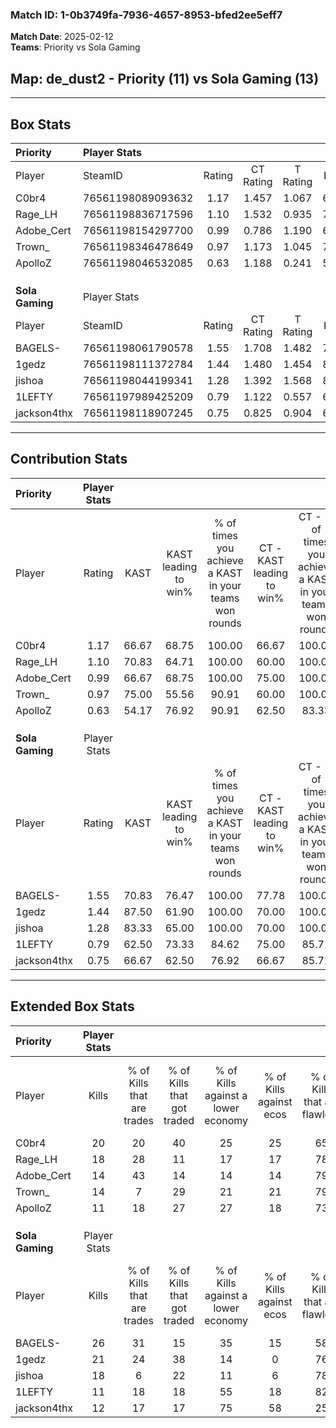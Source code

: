 ### Match ID: 1-0b3749fa-7936-4657-8953-bfed2ee5eff7  
**Match Date**: 2025-02-12  
**Teams**: Priority vs Sola Gaming  

## **Map**: de_dust2 - Priority (11) vs Sola Gaming (13)  
---  

## Box Stats  

| **Priority**    | Player Stats      |        |           |          |       |       |       |         |        |      |     |
| :- | :- | :-: | :-: | :-: | :-: | :-: | :-: | :-: | :-: | :-: | :-: |
| Player          | SteamID           | Rating | CT Rating | T Rating | KAST  |  ADR  | Kills | Assists | Deaths | K/D  | HS% |
| C0br4           | 76561198089093632 |  1.17  |   1.457   |  1.067   | 66.67 | 101.3 |  20   |    5    |   20   | 1.00 | 40  |
| Rage_LH         | 76561198836717596 |  1.10  |   1.532   |  0.935   | 70.83 | 72.0  |  18   |    5    |   17   | 1.06 | 27  |
| Adobe_Cert      | 76561198154297700 |  0.99  |   0.786   |  1.190   | 66.67 | 70.6  |  14   |    5    |   14   | 1.00 | 57  |
| Trown_          | 76561198346478649 |  0.97  |   1.173   |  1.045   | 75.00 | 69.7  |  14   |    9    |   18   | 0.78 | 42  |
| ApolloZ         | 76561198046532085 |  0.63  |   1.188   |  0.241   | 54.17 | 55.5  |  11   |    4    |   19   | 0.58 | 45  |
|                 |                   |        |           |          |       |       |       |         |        |      |     |
|                 |                   |        |           |          |       |       |       |         |        |      |     |
|                 |                   |        |           |          |       |       |       |         |        |      |     |
| **Sola Gaming** | Player Stats      |        |           |          |       |       |       |         |        |      |     |
| Player          | SteamID           | Rating | CT Rating | T Rating | KAST  |  ADR  | Kills | Assists | Deaths | K/D  | HS% |
| BAGELS-         | 76561198061790578 |  1.55  |   1.708   |  1.482   | 70.83 | 97.6  |  26   |    3    |   13   | 2.00 | 34  |
| 1gedz           | 76561198111372784 |  1.44  |   1.480   |  1.454   | 87.50 | 84.4  |  21   |    7    |   14   | 1.50 | 76  |
| jishoa          | 76561198044199341 |  1.28  |   1.392   |  1.568   | 83.33 | 87.5  |  18   |    9    |   16   | 1.13 | 66  |
| 1LEFTY          | 76561197989425209 |  0.79  |   1.122   |  0.557   | 62.50 | 56.4  |  11   |    7    |   15   | 0.73 | 45  |
| jackson4thx     | 76561198118907245 |  0.75  |   0.825   |  0.904   | 66.67 | 55.4  |  12   |    4    |   19   | 0.63 | 75  |
---  

## Contribution Stats  

| **Priority**    | Player Stats |       |                      |                                                        |                           |                                                             |                          |                                                            |
| :- | :-: | :-: | :-: | :-: | :-: | :-: | :-: | :-: |
| Player          |    Rating    | KAST  | KAST leading to win% | % of times you achieve a KAST in your teams won rounds | CT - KAST leading to win% | CT - % of times you achieve a KAST in your teams won rounds | T - KAST leading to win% | T - % of times you achieve a KAST in your teams won rounds |
| C0br4           |     1.17     | 66.67 |        68.75         |                         100.00                         |           66.67           |                           100.00                            |          71.43           |                           100.00                           |
| Rage_LH         |     1.10     | 70.83 |        64.71         |                         100.00                         |           60.00           |                           100.00                            |          71.43           |                           100.00                           |
| Adobe_Cert      |     0.99     | 66.67 |        68.75         |                         100.00                         |           75.00           |                           100.00                            |          62.50           |                           100.00                           |
| Trown_          |     0.97     | 75.00 |        55.56         |                         90.91                          |           60.00           |                           100.00                            |          50.00           |                           80.00                            |
| ApolloZ         |     0.63     | 54.17 |        76.92         |                         90.91                          |           62.50           |                            83.33                            |          100.00          |                           100.00                           |
|                 |              |       |                      |                                                        |                           |                                                             |                          |                                                            |
|                 |              |       |                      |                                                        |                           |                                                             |                          |                                                            |
|                 |              |       |                      |                                                        |                           |                                                             |                          |                                                            |
| **Sola Gaming** | Player Stats |       |                      |                                                        |                           |                                                             |                          |                                                            |
| Player          |    Rating    | KAST  | KAST leading to win% | % of times you achieve a KAST in your teams won rounds | CT - KAST leading to win% | CT - % of times you achieve a KAST in your teams won rounds | T - KAST leading to win% | T - % of times you achieve a KAST in your teams won rounds |
| BAGELS-         |     1.55     | 70.83 |        76.47         |                         100.00                         |           77.78           |                           100.00                            |          75.00           |                           100.00                           |
| 1gedz           |     1.44     | 87.50 |        61.90         |                         100.00                         |           70.00           |                           100.00                            |          54.55           |                           100.00                           |
| jishoa          |     1.28     | 83.33 |        65.00         |                         100.00                         |           70.00           |                           100.00                            |          60.00           |                           100.00                           |
| 1LEFTY          |     0.79     | 62.50 |        73.33         |                         84.62                          |           75.00           |                            85.71                            |          71.43           |                           83.33                            |
| jackson4thx     |     0.75     | 66.67 |        62.50         |                         76.92                          |           66.67           |                            85.71                            |          57.14           |                           66.67                            |
---  

## Extended Box Stats  

| **Priority**    | Player Stats |                            |                            |                                    |                         |                              |                                 |        |                             |                                     |                          |                               |                            |
| :- | :-: | :-: | :-: | :-: | :-: | :-: | :-: | :-: | :-: | :-: | :-: | :-: | :-: |
| Player          |    Kills     | % of Kills that are trades | % of Kills that got traded | % of Kills against a lower economy | % of Kills against ecos | % of Kills that are flawless | % of Kills that are close duels | Deaths | % of Deaths that get traded | % of Deaths against a lower economy | % of Deaths against ecos | % of Deaths that are flawless | % of Deaths that are close |
| C0br4           |      20      |             20             |             40             |                 25                 |           25            |              65              |                5                |   20   |             20              |                 20                  |            15            |              50               |             10             |
| Rage_LH         |      18      |             28             |             11             |                 17                 |           17            |              78              |                6                |   17   |             35              |                 12                  |            6             |              82               |             0              |
| Adobe_Cert      |      14      |             43             |             14             |                 14                 |           14            |              79              |                0                |   14   |              0              |                  7                  |            0             |              64               |             14             |
| Trown_          |      14      |             7              |             29             |                 21                 |           21            |              79              |                7                |   18   |             33              |                 17                  |            11            |              67               |             11             |
| ApolloZ         |      11      |             18             |             27             |                 27                 |           18            |              73              |                0                |   19   |             21              |                  5                  |            0             |              63               |             5              |
|                 |              |                            |                            |                                    |                         |                              |                                 |        |                             |                                     |                          |                               |                            |
|                 |              |                            |                            |                                    |                         |                              |                                 |        |                             |                                     |                          |                               |                            |
|                 |              |                            |                            |                                    |                         |                              |                                 |        |                             |                                     |                          |                               |                            |
| **Sola Gaming** | Player Stats |                            |                            |                                    |                         |                              |                                 |        |                             |                                     |                          |                               |                            |
| Player          |    Kills     | % of Kills that are trades | % of Kills that got traded | % of Kills against a lower economy | % of Kills against ecos | % of Kills that are flawless | % of Kills that are close duels | Deaths | % of Deaths that get traded | % of Deaths against a lower economy | % of Deaths against ecos | % of Deaths that are flawless | % of Deaths that are close |
| BAGELS-         |      26      |             31             |             15             |                 35                 |           15            |              58              |               15                |   13   |             15              |                 23                  |            0             |              85               |             0              |
| 1gedz           |      21      |             24             |             38             |                 14                 |            0            |              76              |                0                |   14   |              7              |                 21                  |            7             |              57               |             0              |
| jishoa          |      18      |             6              |             22             |                 11                 |            6            |              78              |                0                |   16   |             56              |                 31                  |            13            |              69               |             6              |
| 1LEFTY          |      11      |             18             |             18             |                 55                 |           18            |              82              |                9                |   15   |             13              |                 20                  |            0             |              67               |             7              |
| jackson4thx     |      12      |             17             |             17             |                 75                 |           58            |              25              |               17                |   19   |             26              |                 21                  |            0             |              89               |             5              |
